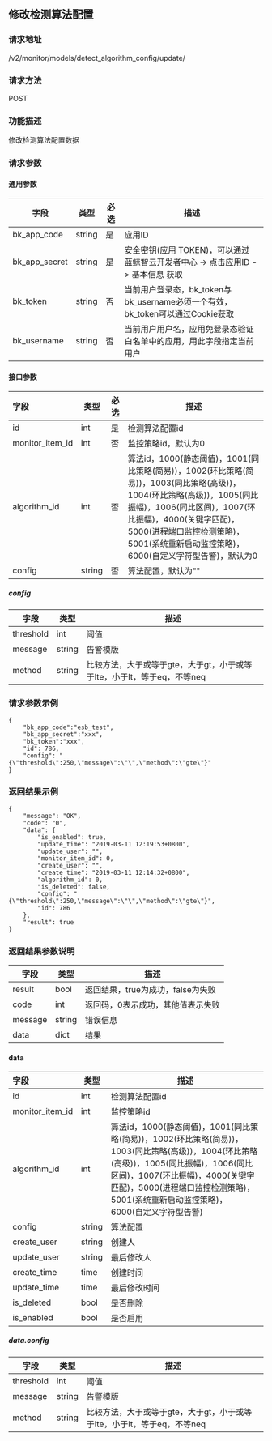 ## 修改检测算法配置

### 请求地址

/v2/monitor/models/detect_algorithm_config/update/

### 请求方法

POST

### 功能描述

修改检测算法配置数据

### 请求参数

#### 通用参数

| 字段          | 类型   | 必选 | 描述                                                         |
| ------------- | ------ | ---- | ------------------------------------------------------------ |
| bk_app_code   | string | 是   | 应用ID                                                       |
| bk_app_secret | string | 是   | 安全密钥(应用 TOKEN)，可以通过 蓝鲸智云开发者中心 -> 点击应用ID -> 基本信息 获取 |
| bk_token      | string | 否   | 当前用户登录态，bk_token与bk_username必须一个有效，bk_token可以通过Cookie获取 |
| bk_username   | string | 否   | 当前用户用户名，应用免登录态验证白名单中的应用，用此字段指定当前用户 |

#### 接口参数

| 字段            | 类型   | 必选 | 描述                                                         |
| :-------------- | ------ | ---- | ------------------------------------------------------------ |
| id              | int    | 是   | 检测算法配置id                                               |
| monitor_item_id | int    | 否   | 监控策略id，默认为0                                          |
| algorithm_id    | int    | 否   | 算法id，1000(静态阈值)，1001(同比策略(简易))，1002(环比策略(简易))，1003(同比策略(高级))，1004(环比策略(高级))，1005(同比振幅)，1006(同比区间)，1007(环比振幅)，4000(关键字匹配)，5000(进程端口监控检测策略)，5001(系统重新启动监控策略)，6000(自定义字符型告警)，默认为0 |
| config          | string | 否   | 算法配置，默认为""                                           |

##### config

| 字段      | 类型   | 描述                                                         |
| --------- | ------ | ------------------------------------------------------------ |
| threshold | int    | 阈值                                                         |
| message   | string | 告警模版                                                     |
| method    | string | 比较方法，大于或等于gte，大于gt，小于或等于lte，小于lt，等于eq，不等neq |

### 请求参数示例

```
{
    "bk_app_code":"esb_test",
    "bk_app_secret":"xxx",
    "bk_token":"xxx",
    "id": 786,
    "config": "{\"threshold\":250,\"message\":\"\",\"method\":\"gte\"}"
}
```

### 返回结果示例

```
{
    "message": "OK",
    "code": "0",
    "data": {
        "is_enabled": true,
        "update_time": "2019-03-11 12:19:53+0800",
        "update_user": "",
        "monitor_item_id": 0,
        "create_user": "",
        "create_time": "2019-03-11 12:14:32+0800",
        "algorithm_id": 0,
        "is_deleted": false,
        "config": "{\"threshold\":250,\"message\":\"\",\"method\":\"gte\"}",
        "id": 786
    },
    "result": true
}
```

### 返回结果参数说明

| 字段    | 类型   | 描述                              |
| ------- | ------ | --------------------------------- |
| result  | bool   | 返回结果，true为成功，false为失败 |
| code    | int    | 返回码，0表示成功，其他值表示失败 |
| message | string | 错误信息                          |
| data    | dict   | 结果                              |

#### data

| 字段            | 类型   | 描述                                                         |
| :-------------- | ------ | ------------------------------------------------------------ |
| id              | int    | 检测算法配置id                                               |
| monitor_item_id | int    | 监控策略id                                                   |
| algorithm_id    | int    | 算法id，1000(静态阈值)，1001(同比策略(简易))，1002(环比策略(简易))，1003(同比策略(高级))，1004(环比策略(高级))，1005(同比振幅)，1006(同比区间)，1007(环比振幅)，4000(关键字匹配)，5000(进程端口监控检测策略)，5001(系统重新启动监控策略)，6000(自定义字符型告警) |
| config          | string | 算法配置                                                     |
| create_user     | string | 创建人                                                       |
| update_user     | string | 最后修改人                                                   |
| create_time     | time   | 创建时间                                                     |
| update_time     | time   | 最后修改时间                                                 |
| is_deleted      | bool   | 是否删除                                                     |
| is_enabled      | bool   | 是否启用                                                     |

##### data.config

| 字段      | 类型   | 描述                                                         |
| --------- | ------ | ------------------------------------------------------------ |
| threshold | int    | 阈值                                                         |
| message   | string | 告警模版                                                     |
| method    | string | 比较方法，大于或等于gte，大于gt，小于或等于lte，小于lt，等于eq，不等neq |

